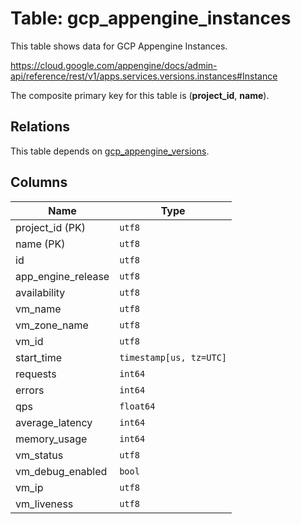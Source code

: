 # Table: gcp_appengine_instances

This table shows data for GCP Appengine Instances.

https://cloud.google.com/appengine/docs/admin-api/reference/rest/v1/apps.services.versions.instances#Instance

The composite primary key for this table is (**project_id**, **name**).

## Relations

This table depends on [gcp_appengine_versions](gcp_appengine_versions).

## Columns

| Name          | Type          |
| ------------- | ------------- |
|project_id (PK)|`utf8`|
|name (PK)|`utf8`|
|id|`utf8`|
|app_engine_release|`utf8`|
|availability|`utf8`|
|vm_name|`utf8`|
|vm_zone_name|`utf8`|
|vm_id|`utf8`|
|start_time|`timestamp[us, tz=UTC]`|
|requests|`int64`|
|errors|`int64`|
|qps|`float64`|
|average_latency|`int64`|
|memory_usage|`int64`|
|vm_status|`utf8`|
|vm_debug_enabled|`bool`|
|vm_ip|`utf8`|
|vm_liveness|`utf8`|